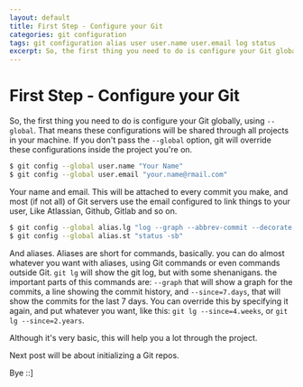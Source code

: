 ```yaml
---
layout: default
title: First Step - Configure your Git
categories: git configuration
tags: git configuration alias user user.name user.email log status
excerpt: So, the first thing you need to do is configure your Git globally, using `--global`. That means these configurations will ...
---
```

# First Step - Configure your Git

So, the first thing you need to do is configure your Git globally, using `--global`. That means these configurations will be shared through all projects in your machine. If you don't pass the `--global` option, git will override these configurations inside the project you're on.

``` bash
$ git config --global user.name "Your Name"
$ git config --global user.email "your.name@rmail.com"
```

Your name and email. This will be attached to every commit you make, and most (if not all) of Git servers use the email configured to link things to your user, Like Atlassian, Github, Gitlab and so on.

``` bash
$ git config --global alias.lg "log --graph --abbrev-commit --decorate --date=iso --format=format:'%C(bold blue)%h%C(reset) - %C(bold green)(%cd)%C(reset) %C(white)%s%C(reset) %C(dim white)- %an%C(reset)%C(bold yellow)%d%C(reset)' --since=7.days"
$ git config --global alias.st "status -sb"
```

And aliases. Aliases are short for commands, basically. you can do almost whatever you want with aliases, using Git commands or even commands outside Git.
`git lg` will show the git log, but with some shenanigans. the important parts of this commands are: `--graph` that will show a graph for the commits, a line showing the commit history, and `--since=7.days`, that will show the commits for the last 7 days. You can override this by specifying it again, and put whatever you want, like this: `git lg --since=4.weeks`, or `git lg --since=2.years`.

Although it's very basic, this will help you a lot through the project.

Next post will be about initializing a Git repos.

Bye ::]
